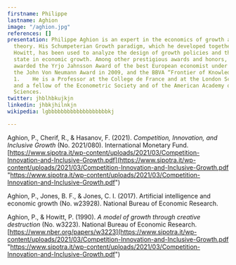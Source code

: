 ```yaml
---
firstname: Philippe
lastname: Aghion
image: "/aghion.jpg"
references: []
presentation: Philippe Aghion is an expert in the economics of growth and in contract
  theory. His Schumpeterian Growth paradigm, which he developed together with Peter
  Howitt, has been used to analyze the design of growth policies and the role of the
  state in economic growth. Among other prestigious awards and honors, he has been
  awarded the Yrjo Jahnsson Award of the best European economist under 45 in 2001,
  the John Von Neumann Award in 2009, and the BBVA “Frontier of Knowledge Award” in
  1.    He is a Professor at the College de France and at the London School of Economics,
  and a fellow of the Econometric Society and of the American Academy of Arts and
  Sciences.
twitter: jhblhbkujkjn
linkedin: jhbkjhilnkjn
wikipedia: lgbbbbbbbbbbbbbbbbbbbkj

---
```

Aghion, P., Cherif, R., & Hasanov, F. (2021). _Competition, Innovation, and Inclusive Growth_ (No. 2021/080). International Monetary Fund. [https://www.sipotra.it/wp-content/uploads/2021/03/Competition-Innovation-and-Inclusive-Growth.pdf](https://www.sipotra.it/wp-content/uploads/2021/03/Competition-Innovation-and-Inclusive-Growth.pdf "https://www.sipotra.it/wp-content/uploads/2021/03/Competition-Innovation-and-Inclusive-Growth.pdf")

Aghion, P., Jones, B. F., & Jones, C. I. (2017). Artificial intelligence and economic growth (No. w23928). National Bureau of Economic Research.

Aghion, P., & Howitt, P. (1990). _A model of growth through creative destruction_ (No. w3223). National Bureau of Economic Research. [https://www.nber.org/papers/w3223](https://www.sipotra.it/wp-content/uploads/2021/03/Competition-Innovation-and-Inclusive-Growth.pdf "https://www.sipotra.it/wp-content/uploads/2021/03/Competition-Innovation-and-Inclusive-Growth.pdf")